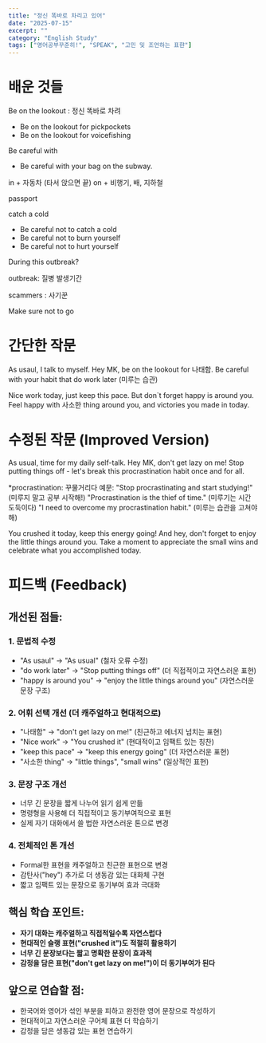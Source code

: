 ```yaml
---
title: "정신 똑바로 차리고 있어"
date: "2025-07-15"
excerpt: ""
category: "English Study"
tags: ["영어공부꾸준히!", "SPEAK", "고민 및 조언하는 표햔"]
---
```



# 배운 것들

Be on the lookout : 정신 똑바로 차려

- Be on the lookout for pickpockets
- Be on the lookout for voicefishing

Be careful with 

- Be careful with your bag on the subway.

in + 자동차 (타서 앉으면 끝)
on + 비행기, 배, 지하철

passport

catch a cold

- Be careful not to catch a cold
- Be careful not to burn yourself
- Be careful not to hurt yourself

During this outbreak?

outbreak: 질병 발생기간

scammers : 사기꾼

Make sure not to go

# 간단한 작문

As usaul, I talk to myself.
Hey MK, be on the lookout for 나태함.
Be careful with your habit that do work later (미루는 습관)

Nice work today, just keep this pace.
But don`t forget happy is around you. Feel happy with 사소한 thing around you, and victories you made in today.

# 수정된 작문 (Improved Version)

As usual, time for my daily self-talk.
Hey MK, don't get lazy on me!
Stop putting things off - let's break this procrastination habit once and for all.

*procrastination: 꾸물거리다
예문:
"Stop procrastinating and start studying!" (미루지 말고 공부 시작해!)
"Procrastination is the thief of time." (미루기는 시간 도둑이다)
"I need to overcome my procrastination habit." (미루는 습관을 고쳐야 해)


You crushed it today, keep this energy going!
And hey, don't forget to enjoy the little things around you. Take a moment to appreciate the small wins and celebrate what you accomplished today.

# 피드백 (Feedback)

## 개선된 점들:

### 1. 문법적 수정
- "As usaul" → "As usual" (철자 오류 수정)
- "do work later" → "Stop putting things off" (더 직접적이고 자연스러운 표현)
- "happy is around you" → "enjoy the little things around you" (자연스러운 문장 구조)

### 2. 어휘 선택 개선 (더 캐주얼하고 현대적으로)
- "나태함" → "don't get lazy on me!" (친근하고 에너지 넘치는 표현)
- "Nice work" → "You crushed it" (현대적이고 임팩트 있는 칭찬)
- "keep this pace" → "keep this energy going" (더 자연스러운 표현)
- "사소한 thing" → "little things", "small wins" (일상적인 표현)

### 3. 문장 구조 개선
- 너무 긴 문장을 짧게 나누어 읽기 쉽게 만듦
- 명령형을 사용해 더 직접적이고 동기부여적으로 표현
- 실제 자기 대화에서 쓸 법한 자연스러운 톤으로 변경

### 4. 전체적인 톤 개선
- Formal한 표현을 캐주얼하고 친근한 표현으로 변경
- 감탄사("hey") 추가로 더 생동감 있는 대화체 구현
- 짧고 임팩트 있는 문장으로 동기부여 효과 극대화

## 핵심 학습 포인트:
- **자기 대화는 캐주얼하고 직접적일수록 자연스럽다**
- **현대적인 슬랭 표현("crushed it")도 적절히 활용하기**
- **너무 긴 문장보다는 짧고 명확한 문장이 효과적**
- **감정을 담은 표현("don't get lazy on me!")이 더 동기부여가 된다**

## 앞으로 연습할 점:
- 한국어와 영어가 섞인 부분을 피하고 완전한 영어 문장으로 작성하기
- 현대적이고 자연스러운 구어체 표현 더 학습하기
- 감정을 담은 생동감 있는 표현 연습하기

